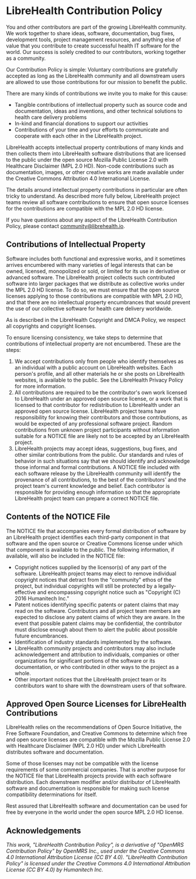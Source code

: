 # LibreHealth Contribution Policy

You and other contributors are part of the growing LibreHealth community. We work together to share ideas, software, documentation, bug fixes, development tools, project management resources, and anything else of value that you contribute to create successful health IT software for the world. Our success is solely credited to our contributors, working together as a community.

Our Contribution Policy is simple: Voluntary contributions are gratefully accepted as long as the LibreHealth community and all downstream users are allowed to use those contributions for our mission to benefit the public.

There are many kinds of contributions we invite you to make for this cause:

- Tangible contributions of intellectual property such as source code and documentation, ideas and inventions, and other technical solutions to health care delivery problems
- In-kind and financial donations to support our activities
- Contributions of your time and your efforts to communicate and cooperate with each other in the LibreHealth project.

LibreHealth accepts intellectual property contributions of many kinds and then collects them into LibreHealth software distributions that are licensed to the public under the open source Mozilla Public License 2.0 with Healthcare Disclaimer (MPL 2.0 HD).  Non-code contributions such as documentation, images, or other creative works are made available under the Creative Commons Attribution 4.0 International License.

The details around intellectual property contributions in particular are often tricky to understand.  As described more fully below, LibreHealth project teams review all software contributions to ensure that open source licenses for the contributions are compatible with the MPL 2.0 HD license.

If you have questions about any aspect of the LibreHealth Contribution Policy, please contact community@librehealth.io.

## Contributions of Intellectual Property

Software includes both functional and expressive works, and it sometimes arrives encumbered with many varieties of legal interests that can be owned, licensed, monopolized or sold, or limited for its use in derivative or advanced software. The LibreHealth project collects such contributed software into larger packages that we distribute as collective works under the MPL 2.0 HD license. To do so, we must ensure that the open source licenses applying to those contributions are compatible with MPL 2.0 HD, and that there are no intellectual property encumbrances that would prevent the use of our collective software for health care delivery worldwide.

As is described in the LibreHealth Copyright and DMCA Policy, we respect all copyrights and copyright licenses.

To ensure licensing consistency, we take steps to determine that contributions of intellectual property are not encumbered. These are the steps:

1. We accept contributions only from people who identify themselves as an individual with a public account on LibreHealth websites. Each person's profile, and all other materials he or she posts on LibreHealth websites, is available to the public. See the LibreHealth Privacy Policy for more information.
2. All contributions are required to be the contributor's own work licensed to LibreHealth under an approved open source license, or a work that is licensed to that contributor for redistribution to LibreHealth under an approved open source license. LibreHealth project teams have responsibility for knowing their contributors and those contributions, as would be expected of any professional software project. Random contributions from unknown project participants without information suitable for a NOTICE file are likely not to be accepted by an LibreHealth project.
3. LibreHealth projects may accept ideas, suggestions, bug fixes, and other similar contributions from the public. Our standards and rules of behavior in such situations say that we should identify and acknowledge those informal and formal contributions. A NOTICE file included with each software release by the LibreHealth community will identify the provenance of all contributions, to the best of the contributors' and the project team's current knowledge and belief. Each contributor is responsible for providing enough information so that the appropriate LibreHealth project team can prepare a correct NOTICE file.


## Contents of the NOTICE File

The NOTICE file that accompanies every formal distribution of software by an LibreHealth project identifies each third-party component in that software and the open source or Creative Commons license under which that component is available to the public. The following information, if available, will also be included in the NOTICE file:

- Copyright notices supplied by the licensor(s) of any part of the software. LibreHealth project teams may elect to remove individual copyright notices that detract from the "community" ethos of the project, but individual copyrights will still be protected by a legally-effective and encompassing copyright notice such as "Copyright (C) 2016 Humanitech Inc."
- Patent notices identifying specific patents or patent claims that may read on the software. Contributors and all project team members are expected to disclose any patent claims of which they are aware. In the event that possible patent claims may be confidential, the contributor must disclose enough about them to alert the public about possible future encumbrances.
- Identification of industry standards implemented by the software.
- LibreHealth community projects and contributors may also include acknowledgement and attribution to individuals, companies or other organizations for significant portions of the software or its documentation, or who contributed in other ways to the project as a whole.
- Other important notices that the LibreHealth project team or its contributors want to share with the downstream users of that software.

## Approved Open Source Licenses for LibreHealth Contributions

LibreHealth relies on the recommendations of Open Source Initiative, the Free Software Foundation, and Creative Commons to determine which free and open source licenses are compatible with the Mozilla Public License 2.0 with Healthcare Disclaimer (MPL 2.0 HD) under which LibreHealth distributes software and documentation.

Some of those licenses may not be compatible with the license requirements of some commercial companies. That is another purpose for the NOTICE file that LibreHealth projects provide with each software distribution. Each downstream modifier and/or distributor of LibreHealth software and documentation is responsible for making such license compatibility determinations for itself.

Rest assured that LibreHealth software and documentation can be used for free by everyone in the world under the open source MPL 2.0 HD license.

## Acknowledgements

*This work, "LibreHealth Contribution Policy", is a derivative of "OpenMRS Contribution Policy" by OpenMRS Inc., used under the Creative Commons 4.0 International Attribution License (CC BY 4.0). "LibreHealth Contribution Policy" is licensed under the Creative Commons 4.0 International Attribution License (CC BY 4.0) by Humanitech Inc.*
